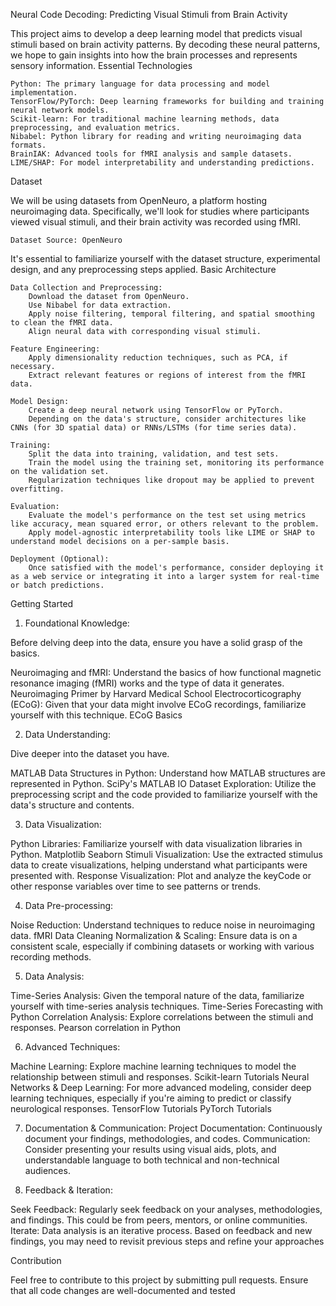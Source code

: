 Neural Code Decoding: Predicting Visual Stimuli from Brain Activity

This project aims to develop a deep learning model that predicts visual stimuli based on brain activity patterns. By decoding these neural patterns, we hope to gain insights into how the brain processes and represents sensory information.
Essential Technologies

    Python: The primary language for data processing and model implementation.
    TensorFlow/PyTorch: Deep learning frameworks for building and training neural network models.
    Scikit-learn: For traditional machine learning methods, data preprocessing, and evaluation metrics.
    Nibabel: Python library for reading and writing neuroimaging data formats.
    BrainIAK: Advanced tools for fMRI analysis and sample datasets.
    LIME/SHAP: For model interpretability and understanding predictions.

Dataset

We will be using datasets from OpenNeuro, a platform hosting neuroimaging data. Specifically, we'll look for studies where participants viewed visual stimuli, and their brain activity was recorded using fMRI.

    Dataset Source: OpenNeuro

It's essential to familiarize yourself with the dataset structure, experimental design, and any preprocessing steps applied.
Basic Architecture

    Data Collection and Preprocessing:
        Download the dataset from OpenNeuro.
        Use Nibabel for data extraction.
        Apply noise filtering, temporal filtering, and spatial smoothing to clean the fMRI data.
        Align neural data with corresponding visual stimuli.

    Feature Engineering:
        Apply dimensionality reduction techniques, such as PCA, if necessary.
        Extract relevant features or regions of interest from the fMRI data.

    Model Design:
        Create a deep neural network using TensorFlow or PyTorch.
        Depending on the data's structure, consider architectures like CNNs (for 3D spatial data) or RNNs/LSTMs (for time series data).

    Training:
        Split the data into training, validation, and test sets.
        Train the model using the training set, monitoring its performance on the validation set.
        Regularization techniques like dropout may be applied to prevent overfitting.

    Evaluation:
        Evaluate the model's performance on the test set using metrics like accuracy, mean squared error, or others relevant to the problem.
        Apply model-agnostic interpretability tools like LIME or SHAP to understand model decisions on a per-sample basis.

    Deployment (Optional):
        Once satisfied with the model's performance, consider deploying it as a web service or integrating it into a larger system for real-time or batch predictions.



Getting Started
1. Foundational Knowledge:

Before delving deep into the data, ensure you have a solid grasp of the basics.

Neuroimaging and fMRI: Understand the basics of how functional magnetic resonance imaging (fMRI) works and the type of data it generates.
Neuroimaging Primer by Harvard Medical School
Electrocorticography (ECoG): Given that your data might involve ECoG recordings, familiarize yourself with this technique.
ECoG Basics

2. Data Understanding:

Dive deeper into the dataset you have.

MATLAB Data Structures in Python: Understand how MATLAB structures are represented in Python.
SciPy's MATLAB IO
Dataset Exploration: Utilize the preprocessing script and the code provided to familiarize yourself with the data's structure and contents.

3. Data Visualization:

Python Libraries: Familiarize yourself with data visualization libraries in Python.
    Matplotlib
    Seaborn
Stimuli Visualization: Use the extracted stimulus data to create visualizations, helping understand what participants were presented with.
Response Visualization: Plot and analyze the keyCode or other response variables over time to see patterns or trends.

4. Data Pre-processing:

Noise Reduction: Understand techniques to reduce noise in neuroimaging data.
    fMRI Data Cleaning
Normalization & Scaling: Ensure data is on a consistent scale, especially if combining datasets or working with various recording methods.

5. Data Analysis:

Time-Series Analysis: Given the temporal nature of the data, familiarize yourself with time-series analysis techniques.
    Time-Series Forecasting with Python
    Correlation Analysis: Explore correlations between the stimuli and responses.
    Pearson correlation in Python

6. Advanced Techniques:

Machine Learning: Explore machine learning techniques to model the relationship between stimuli and responses.
    Scikit-learn Tutorials
Neural Networks & Deep Learning: For more advanced modeling, consider deep learning techniques, especially if you're aiming to predict or classify neurological responses.
    TensorFlow Tutorials
    PyTorch Tutorials

7. Documentation & Communication:
 Project Documentation: Continuously document your findings, methodologies, and codes.
Communication: Consider presenting your results using visual aids, plots, and understandable language to both technical and non-technical audiences.

8. Feedback & Iteration:

Seek Feedback: Regularly seek feedback on your analyses, methodologies, and findings. This could be from peers, mentors, or online communities.
Iterate: Data analysis is an iterative process. Based on feedback and new findings, you may need to revisit previous steps and refine your approaches

Contribution

Feel free to contribute to this project by submitting pull requests. Ensure that all code changes are well-documented and tested
